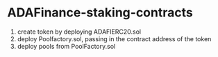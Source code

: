 # ADAFinance-staking-contracts

1. create token by deploying ADAFIERC20.sol
2. deploy Poolfactory.sol, passing in the contract address of the token
3. deploy pools from PoolFactory.sol
